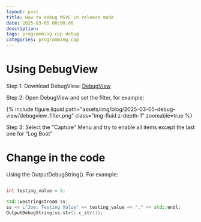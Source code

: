 ```yaml
---
layout: post
title: How to debug MSVC in release mode
date: 2025-03-05 00:00:00
description:
tags: programming cpp debug
categories: programming cpp
---
```


# Using DebugView

Step 1: Download DebugView: [DebugView](https://learn.microsoft.com/en-us/sysinternals/downloads/)

Step 2: Open DebugView and set the filter, for example:

<div class="row mt-3">
    <div class="col-sm mt-3 mt-md-0 px-md-5">
        {% include figure.liquid path="assets/img/blog/2025-03-05-debug-view/debugview_filter.png" class="img-fluid z-depth-1" zoomable=true %}
    </div>
</div>

Step 3: Select the "Capture" Menu and try to enable all items except the last one for “Log Boot”

# Change in the code

Using the OutputDebugString(). For example:

```cpp

int testing_value = 5;

std::wostringstream ss;
ss << L"Joe: Testing Value" << testing_value << "." << std::endl;
OutputDebugString(ss.str().c_str());
```
